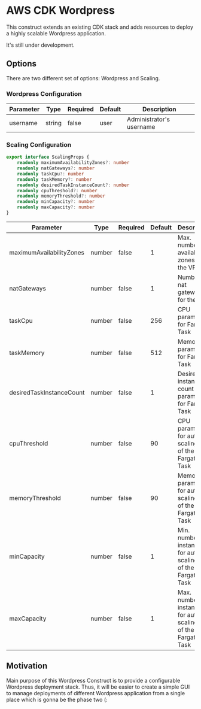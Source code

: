 # AWS CDK Wordpress

This construct extends an existing CDK stack and adds resources to deploy a highly scalable Wordpress application.

It's still under development.

## Options

There are two different set of options: Wordpress and Scaling.

### Wordpress Configuration

Parameter     | Type      | Required  | Default   | Description
------------- | --------- | --------- | --------- | -------------------------
username      | string    | false     | user      | Administrator's username

### Scaling Configuration

```typescript
export interface ScalingProps {
    readonly maximumAvailabilityZones?: number
    readonly natGateways?: number
    readonly taskCpu?: number
    readonly taskMemory?: number
    readonly desiredTaskInstanceCount?: number
    readonly cpuThreshold?: number
    readonly memoryThreshold?: number
    readonly minCapacity?: number
    readonly maxCapacity?: number
}
```

Parameter                 | Type      | Required  | Default   | Description         |
------------------------- | --------- | --------- | --------- | ------------------- |
maximumAvailabilityZones  | number    | false     | 1         | Max. number of availability zones for the VPC
natGateways               | number    | false     | 1         | Number of nat gateways for the VPC
taskCpu                   | number    | false     | 256       | CPU parameter for Fargate Task
taskMemory                | number    | false     | 512       | Memory parameter for Fargate Task
desiredTaskInstanceCount  | number    | false     | 1         | Desired instance count parameter for Fargate Task
cpuThreshold              | number    | false     | 90        | CPU parameter for auto scaling rule of the Fargate Task
memoryThreshold           | number    | false     | 90        | Memory parameter for auto scaling rule of the Fargate Task
minCapacity               | number    | false     | 1         | Min. number of instances for auto scaling rule of the Fargate Task
maxCapacity               | number    | false     | 1         | Max. number of instances for auto scaling rule of the Fargate Task

## Motivation

Main purpose of this Wordpress Construct is to provide a configurable Wordpress deployment stack.
Thus, it will be easier to create a simple GUI to manage deployments of different Wordpress application from a single place which is gonna be the phase two (:
